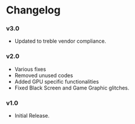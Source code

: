 # Changelog

### v3.0

- Updated to treble vendor compliance.

### v2.0

- Various fixes
- Removed unused codes
- Added GPU specific functionalities
- Fixed Black Screen and Game Graphic glitches.

### v1.0

- Initial Release.